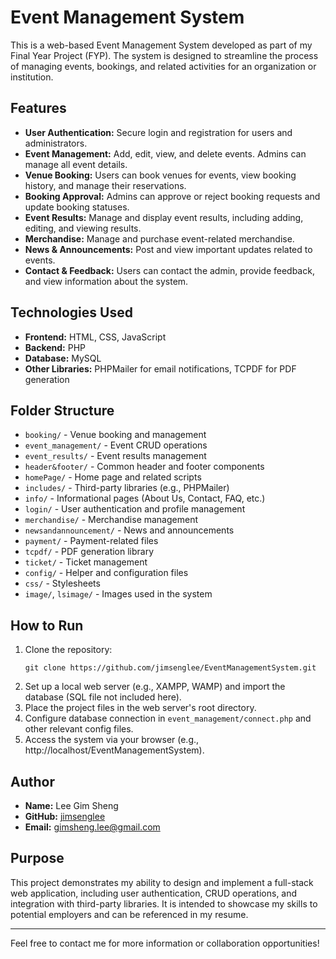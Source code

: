 # Event Management System

This is a web-based Event Management System developed as part of my Final Year Project (FYP). The system is designed to streamline the process of managing events, bookings, and related activities for an organization or institution.

## Features

- **User Authentication:** Secure login and registration for users and administrators.
- **Event Management:** Add, edit, view, and delete events. Admins can manage all event details.
- **Venue Booking:** Users can book venues for events, view booking history, and manage their reservations.
- **Booking Approval:** Admins can approve or reject booking requests and update booking statuses.
- **Event Results:** Manage and display event results, including adding, editing, and viewing results.
- **Merchandise:** Manage and purchase event-related merchandise.
- **News & Announcements:** Post and view important updates related to events.
- **Contact & Feedback:** Users can contact the admin, provide feedback, and view information about the system.

## Technologies Used

- **Frontend:** HTML, CSS, JavaScript
- **Backend:** PHP
- **Database:** MySQL
- **Other Libraries:** PHPMailer for email notifications, TCPDF for PDF generation

## Folder Structure

- `booking/` - Venue booking and management
- `event_management/` - Event CRUD operations
- `event_results/` - Event results management
- `header&footer/` - Common header and footer components
- `homePage/` - Home page and related scripts
- `includes/` - Third-party libraries (e.g., PHPMailer)
- `info/` - Informational pages (About Us, Contact, FAQ, etc.)
- `login/` - User authentication and profile management
- `merchandise/` - Merchandise management
- `newsandannouncement/` - News and announcements
- `payment/` - Payment-related files
- `tcpdf/` - PDF generation library
- `ticket/` - Ticket management
- `config/` - Helper and configuration files
- `css/` - Stylesheets
- `image/`, `lsimage/` - Images used in the system

## How to Run

1. Clone the repository:
   ```
   git clone https://github.com/jimsenglee/EventManagementSystem.git
   ```
2. Set up a local web server (e.g., XAMPP, WAMP) and import the database (SQL file not included here).
3. Place the project files in the web server's root directory.
4. Configure database connection in `event_management/connect.php` and other relevant config files.
5. Access the system via your browser (e.g., http://localhost/EventManagementSystem).

## Author

- **Name:** Lee Gim Sheng
- **GitHub:** [jimsenglee](https://github.com/jimsenglee)
- **Email:** gimsheng.lee@gmail.com

## Purpose

This project demonstrates my ability to design and implement a full-stack web application, including user authentication, CRUD operations, and integration with third-party libraries. It is intended to showcase my skills to potential employers and can be referenced in my resume.

---

Feel free to contact me for more information or collaboration opportunities!

